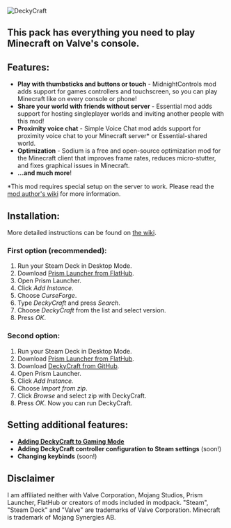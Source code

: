 ![DeckyCraft](https://user-images.githubusercontent.com/42030591/225977218-0f1a42fc-51e1-4d94-b814-e639449156fe.png)
## This pack has everything you need to play Minecraft on Valve's console.
 

## Features:
* **Play with thumbsticks and buttons or touch** - MidnightControls mod adds support for games controllers and touchscreen, so you can play Minecraft like on every console or phone!
* **Share your world with friends without server** - Essential mod adds support for hosting singleplayer worlds and inviting another people with this mod!
* **Proximity voice chat** - Simple Voice Chat mod adds support for proximity voice chat to your Minecraft server* or Essential-shared world.
* **Optimization** - Sodium is a free and open-source optimization mod for the Minecraft client that improves frame rates, reduces micro-stutter, and fixes graphical issues in Minecraft.
* **...and much more**! 
 

*This mod requires special setup on the server to work. Please read the [mod author's wiki](https://modrepo.de/minecraft/voicechat/wiki/setup) for more information.

 
 
## Installation:
More detailed instructions can be found on [the wiki](https://github.com/MStankiewiczOfficial/DeckyCraft/wiki).

### First option (recommended):
1. Run your Steam Deck in Desktop Mode.
1. Download [Prism Launcher from FlatHub](https://flathub.org/apps/details/org.prismlauncher.PrismLauncher).
1. Open Prism Launcher.
1. Click *Add Instance*.
1. Choose *CurseForge*.
1. Type *DeckyCraft* and press *Search*.
1. Choose *DeckyCraft* from the list and select version.
1. Press *OK*.
 

### Second option:
1. Run your Steam Deck in Desktop Mode.
1. Download [Prism Launcher from FlatHub](https://flathub.org/apps/details/org.prismlauncher.PrismLauncher).
1. Download [DeckyCraft from GitHub](https://github.com/MStankiewiczOfficial/DeckyCraft/releases).
1. Open Prism Launcher.
1. Click *Add Instance.*
1. Choose *Import from zip*.
1. Click *Browse* and select zip with DeckyCraft.
1. Press *OK*.
Now you can run DeckyCraft.

 

## Setting additional features:
* [**Adding DeckyCraft to Gaming Mode**](https://github.com/MStankiewiczOfficial/DeckyCraft/wiki/Setting-additional-features#adding-deckycraft-to-gaming-mode)
* **Adding DeckyCraft controller configuration to Steam settings** (soon!)
* **Changing keybinds** (soon!)

## Disclaimer
I am affiliated neither with Valve Corporation, Mojang Studios, Prism Launcher, FlatHub or creators of mods included in modpack. "Steam", "Steam Deck" and "Valve" are trademarks of Valve Corporation. Minecraft is trademark of Mojang Synergies AB. 
